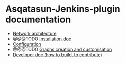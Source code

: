 # Asqatasun-Jenkins-plugin documentation

* [Network architecture](10--Network-Architecture.md)
* @@@TODO [Installation doc](#20-install-doc.md)
* [Configuration](30-configuration.md)
* @@@TODO [Graphs creation and customisation](#50-graphs.md)
* [Developer doc (how to build, to contribute)](60-developer-doc.md)
